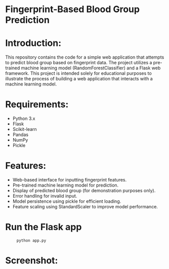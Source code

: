 # Fingerprint-Based Blood Group Prediction

# Introduction:

This repository contains the code for a simple web application that attempts to predict blood group based on fingerprint data.  The project utilizes a pre-trained machine learning model (RandomForestClassifier) and a Flask web framework.  This project is intended solely for educational purposes to illustrate the process of building a web application that interacts with a machine learning model.

# Requirements:

* Python 3.x
* Flask
* Scikit-learn
* Pandas
* NumPy
* Pickle

# Features:

* Web-based interface for inputting fingerprint features.
* Pre-trained machine learning model for prediction.
* Display of predicted blood group (for demonstration purposes only).
* Error handling for invalid input.
* Model persistence using pickle for efficient loading.
* Feature scaling using StandardScaler to improve model performance.


# Run the Flask app

         python app.py
         
# Screenshot:


